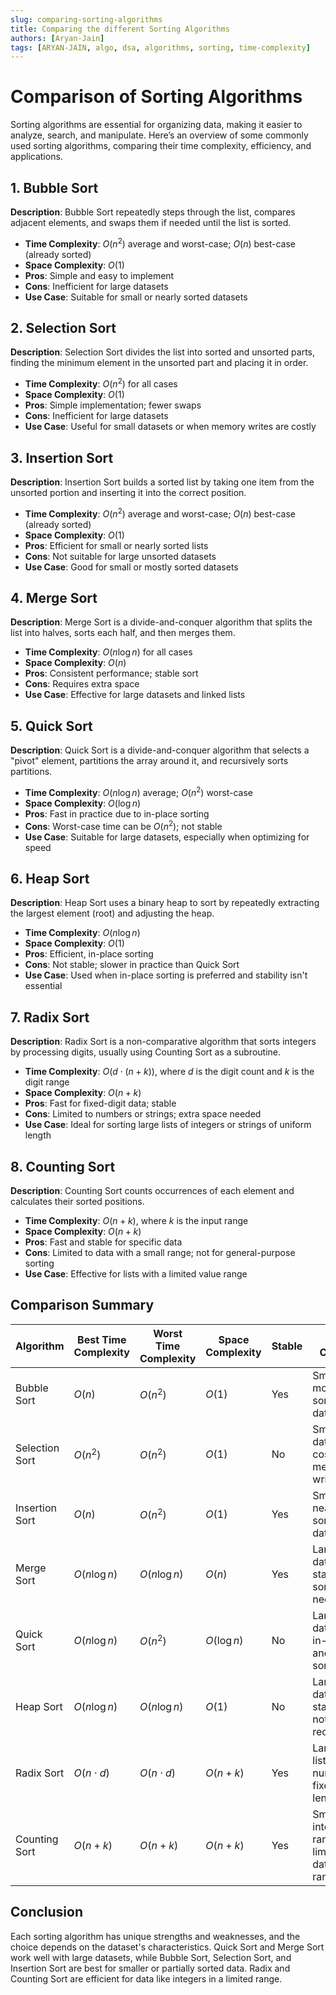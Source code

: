 ```yaml
---
slug: comparing-sorting-algorithms
title: Comparing the different Sorting Algorithms
authors: [Aryan-Jain]
tags: [ARYAN-JAIN, algo, dsa, algorithms, sorting, time-complexity]
---
```


# Comparison of Sorting Algorithms

Sorting algorithms are essential for organizing data, making it easier to analyze, search, and manipulate. Here’s an overview of some commonly used sorting algorithms, comparing their time complexity, efficiency, and applications.

## 1. Bubble Sort
**Description**: Bubble Sort repeatedly steps through the list, compares adjacent elements, and swaps them if needed until the list is sorted.

- **Time Complexity**: $O(n^2)$ average and worst-case; $O(n)$ best-case (already sorted)
- **Space Complexity**: $O(1)$
- **Pros**: Simple and easy to implement
- **Cons**: Inefficient for large datasets
- **Use Case**: Suitable for small or nearly sorted datasets

## 2. Selection Sort
**Description**: Selection Sort divides the list into sorted and unsorted parts, finding the minimum element in the unsorted part and placing it in order.

- **Time Complexity**: $O(n^2)$ for all cases
- **Space Complexity**: $O(1)$
- **Pros**: Simple implementation; fewer swaps
- **Cons**: Inefficient for large datasets
- **Use Case**: Useful for small datasets or when memory writes are costly

## 3. Insertion Sort
**Description**: Insertion Sort builds a sorted list by taking one item from the unsorted portion and inserting it into the correct position.

- **Time Complexity**: $O(n^2)$ average and worst-case; $O(n)$ best-case (already sorted)
- **Space Complexity**: $O(1)$
- **Pros**: Efficient for small or nearly sorted lists
- **Cons**: Not suitable for large unsorted datasets
- **Use Case**: Good for small or mostly sorted datasets

## 4. Merge Sort
**Description**: Merge Sort is a divide-and-conquer algorithm that splits the list into halves, sorts each half, and then merges them.

- **Time Complexity**: $O(n \log n)$ for all cases
- **Space Complexity**: $O(n)$
- **Pros**: Consistent performance; stable sort
- **Cons**: Requires extra space
- **Use Case**: Effective for large datasets and linked lists

## 5. Quick Sort
**Description**: Quick Sort is a divide-and-conquer algorithm that selects a "pivot" element, partitions the array around it, and recursively sorts partitions.

- **Time Complexity**: $O(n \log n)$ average; $O(n^2)$ worst-case
- **Space Complexity**: $O(\log n)$
- **Pros**: Fast in practice due to in-place sorting
- **Cons**: Worst-case time can be $O(n^2)$; not stable
- **Use Case**: Suitable for large datasets, especially when optimizing for speed

## 6. Heap Sort
**Description**: Heap Sort uses a binary heap to sort by repeatedly extracting the largest element (root) and adjusting the heap.

- **Time Complexity**: $O(n \log n)$
- **Space Complexity**: $O(1)$
- **Pros**: Efficient, in-place sorting
- **Cons**: Not stable; slower in practice than Quick Sort
- **Use Case**: Used when in-place sorting is preferred and stability isn't essential

## 7. Radix Sort
**Description**: Radix Sort is a non-comparative algorithm that sorts integers by processing digits, usually using Counting Sort as a subroutine.

- **Time Complexity**: $O(d \cdot (n + k))$, where $d$ is the digit count and $k$ is the digit range
- **Space Complexity**: $O(n + k)$
- **Pros**: Fast for fixed-digit data; stable
- **Cons**: Limited to numbers or strings; extra space needed
- **Use Case**: Ideal for sorting large lists of integers or strings of uniform length

## 8. Counting Sort
**Description**: Counting Sort counts occurrences of each element and calculates their sorted positions.

- **Time Complexity**: $O(n + k)$, where $k$ is the input range
- **Space Complexity**: $O(n + k)$
- **Pros**: Fast and stable for specific data
- **Cons**: Limited to data with a small range; not for general-purpose sorting
- **Use Case**: Effective for lists with a limited value range

## Comparison Summary

| Algorithm       | Best Time Complexity | Worst Time Complexity | Space Complexity | Stable | Use Cases                               |
|-----------------|----------------------|------------------------|------------------|--------|-----------------------------------------|
| Bubble Sort     | $O(n)$             | $O(n^2)$            | $O(1)$         | Yes    | Small or mostly sorted datasets         |
| Selection Sort  | $O(n^2)$           | $O(n^2)$            | $O(1)$         | No     | Small datasets, costly memory writes    |
| Insertion Sort  | $O(n)$             | $O(n^2)$            | $O(1)$         | Yes    | Small or nearly sorted datasets         |
| Merge Sort      | $O(n \log n)$      | $O(n \log n)$       | $O(n)$         | Yes    | Large datasets, stable sorting needed   |
| Quick Sort      | $O(n \log n)$      | $O(n^2)$            | $O(\log n)$    | No     | Large datasets, in-place and fast sort  |
| Heap Sort       | $O(n \log n)$      | $O(n \log n)$       | $O(1)$         | No     | Large datasets, stability not required  |
| Radix Sort      | $O(n \cdot d)$     | $O(n \cdot d)$      | $O(n + k)$     | Yes    | Large lists of numbers, fixed-length    |
| Counting Sort   | $O(n + k)$         | $O(n + k)$          | $O(n + k)$     | Yes    | Small integer range, limited data range |

## Conclusion
Each sorting algorithm has unique strengths and weaknesses, and the choice depends on the dataset's characteristics. Quick Sort and Merge Sort work well with large datasets, while Bubble Sort, Selection Sort, and Insertion Sort are best for smaller or partially sorted data. Radix and Counting Sort are efficient for data like integers in a limited range.
